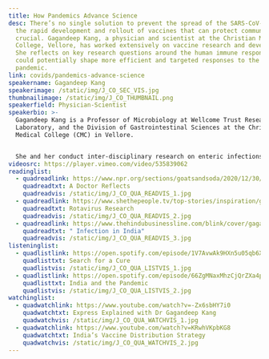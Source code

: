 ```yaml
---
title: How Pandemics Advance Science
desc: There’s no single solution to prevent the spread of the SARS-CoV-2, but
  the rapid development and rollout of vaccines that can protect communities is
  crucial. Gagandeep Kang, a physician and scientist at the Christian Medical
  College, Vellore, has worked extensively on vaccine research and development.
  She reflects on key research questions around the human immune response which
  could potentially shape more efficient and targeted responses to the COVID-19
  pandemic.
link: covids/pandemics-advance-science
speakername: Gagandeep Kang
speakerimage: /static/img/J_CO_SEC_VIS.jpg
thumbnailimage: /static/img/J_CO_THUMBNAIL.png
speakerfield: Physician-Scientist
speakerbio: >-
  Gagandeep Kang is a Professor of Microbiology at Wellcome Trust Research
  Laboratory, and the Division of Gastrointestinal Sciences at the Christian
  Medical College (CMC) in Vellore. 


  She and her conduct inter-disciplinary research on enteric infections and child health. They work on gut infections in children, nutrition, water and sanitation. Their team does everything from geographic information systems to human immunology. They have evaluated vaccines in pre-clinical and clinical phase 1-3 studies for rotavirus and cholera, and are now working on typhoid and SARS-CoV2.
videosrc: https://player.vimeo.com/video/535839062
readinglist:
  - quadreadlink: https://www.npr.org/sections/goatsandsoda/2020/12/30/950880445/even-with-10-million-covid-19-cases-a-doctor-says-india-dodged-a-bullet
    quadreadtxt: A Doctor Reflects
    quadreadvis: /static/img/J_CO_QUA_READVIS_1.jpg
  - quadreadlink: https://www.shethepeople.tv/top-stories/inspiration/gagandeep-kang-rotavirus-research-healthcare/
    quadreadtxt: Rotavirus Research
    quadreadvis: /static/img/J_CO_QUA_READVIS_2.jpg
  - quadreadlink: https://www.thehindubusinessline.com/blink/cover/gagandeep-kang-many-if-not-most-will-eventually-get-infected/article31244533.ece
    quadreadtxt: " Infection in India"
    quadreadvis: /static/img/J_CO_QUA_READVIS_3.jpg
listeninglist:
  - quadlistlink: https://open.spotify.com/episode/1V7AvwAk9HXn5u05qb6XZV
    quadlisttxt: Search for a Cure
    quadlistvis: /static/img/J_CO_QUA_LISTVIS_1.jpg
  - quadlistlink: https://open.spotify.com/episode/66ZgMNaxMhzCjQrZXa4p4j
    quadlisttxt: India and the Pandemic
    quadlistvis: /static/img/J_CO_QUA_LISTVIS_2.jpg
watchinglist:
  - quadwatchlink: https://www.youtube.com/watch?v=-Zx6sbHY7i0
    quadwatchtxt: Express Explained with Dr Gagandeep Kang
    quadwatchvis: /static/img/J_CO_QUA_WATCHVIS_1.jpg
  - quadwatchlink: https://www.youtube.com/watch?v=KRwhVKpbKG8
    quadwatchtxt: India’s Vaccine Distribution Strategy
    quadwatchvis: /static/img/J_CO_QUA_WATCHVIS_2.jpg
---
```

